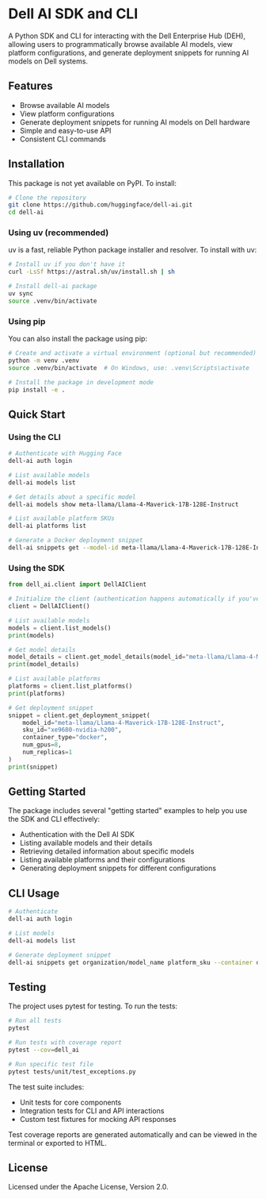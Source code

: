 # Dell AI SDK and CLI

A Python SDK and CLI for interacting with the Dell Enterprise Hub (DEH), allowing users to programmatically browse available AI models, view platform configurations, and generate deployment snippets for running AI models on Dell systems.

## Features

- Browse available AI models
- View platform configurations
- Generate deployment snippets for running AI models on Dell hardware
- Simple and easy-to-use API
- Consistent CLI commands

## Installation

This package is not yet available on PyPI. To install:

```bash
# Clone the repository
git clone https://github.com/huggingface/dell-ai.git
cd dell-ai
```

### Using uv (recommended)

uv is a fast, reliable Python package installer and resolver. To install with uv:

```bash
# Install uv if you don't have it
curl -LsSf https://astral.sh/uv/install.sh | sh

# Install dell-ai package
uv sync
source .venv/bin/activate
```

### Using pip

You can also install the package using pip:

```bash
# Create and activate a virtual environment (optional but recommended)
python -m venv .venv
source .venv/bin/activate  # On Windows, use: .venv\Scripts\activate

# Install the package in development mode
pip install -e .
```

## Quick Start

### Using the CLI

```bash
# Authenticate with Hugging Face
dell-ai auth login

# List available models
dell-ai models list

# Get details about a specific model
dell-ai models show meta-llama/Llama-4-Maverick-17B-128E-Instruct

# List available platform SKUs
dell-ai platforms list

# Generate a Docker deployment snippet
dell-ai snippets get --model-id meta-llama/Llama-4-Maverick-17B-128E-Instruct --sku-id xe9680-nvidia-h200 --container docker --gpus 8 --replicas 1
```

### Using the SDK

```python
from dell_ai.client import DellAIClient

# Initialize the client (authentication happens automatically if you've logged in via CLI)
client = DellAIClient()

# List available models
models = client.list_models()
print(models)

# Get model details
model_details = client.get_model_details(model_id="meta-llama/Llama-4-Maverick-17B-128E-Instruct")
print(model_details)

# List available platforms
platforms = client.list_platforms()
print(platforms)

# Get deployment snippet
snippet = client.get_deployment_snippet(
    model_id="meta-llama/Llama-4-Maverick-17B-128E-Instruct",
    sku_id="xe9680-nvidia-h200",
    container_type="docker",
    num_gpus=8,
    num_replicas=1
)
print(snippet)
```

## Getting Started

The package includes several "getting started" examples to help you use the SDK and CLI effectively:

- Authentication with the Dell AI SDK
- Listing available models and their details
- Retrieving detailed information about specific models
- Listing available platforms and their configurations
- Generating deployment snippets for different configurations

## CLI Usage

```bash
# Authenticate
dell-ai auth login

# List models
dell-ai models list

# Generate deployment snippet
dell-ai snippets get organization/model_name platform_sku --container docker --gpus 4 --replicas 1
```

## Testing

The project uses pytest for testing. To run the tests:

```bash
# Run all tests
pytest

# Run tests with coverage report
pytest --cov=dell_ai

# Run specific test file
pytest tests/unit/test_exceptions.py
```

The test suite includes:
- Unit tests for core components
- Integration tests for CLI and API interactions
- Custom test fixtures for mocking API responses

Test coverage reports are generated automatically and can be viewed in the terminal or exported to HTML.

## License

Licensed under the Apache License, Version 2.0.
